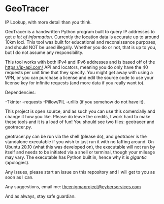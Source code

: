 # GeoTracer
IP Lookup, with more detail than you think.


GeoTracer is a handwritten Python program built to query IP addresses to get *a lot of information*. Currently the location data is accurate up to around 10km loci. This tool was built for educational and reconaissance purposes, and should NOT be used illegally. Whether you do or not, that is up to you, but I do not assume any responsibility.

This tool works with both IPv4 and IPv6 addresses and is based off of the https://ip-api.com/ API and locators, meaning you do only have the 40 requests per unit time that they specify. You might get away with using a VPN, or you can purchase a license and edit the source code to use your license key for infinite requests (and more data if you really want to).

Dependencies:

-Tkinter
-requests
-Pillow/PIL
-urllib (if you somehow do not have it).

This project is open source, and as such you can use this comercially and change it how you like. Please do leave the credits, I work hard to make these tools and it is a load of fun! You should see two files: geotracer and geotracer.py.

geotracer.py can be run via the shell (please do), and geotracer is the standalone executable if you wish to just run it with no faffing around. On Ubuntu 20.10 (what this was developed on), the executable will not run by itself and needs to be initiated via a shell or terminal, though your mileage may vary. The executable has Python built in, hence why it is *gigantic* (apologies). 

Any issues, please start an issue on this repository and I will get to you as soon as I can.

Any suggestions, email me: theenigmaproject@cyberservices.com

And as always, stay safe guardian.
